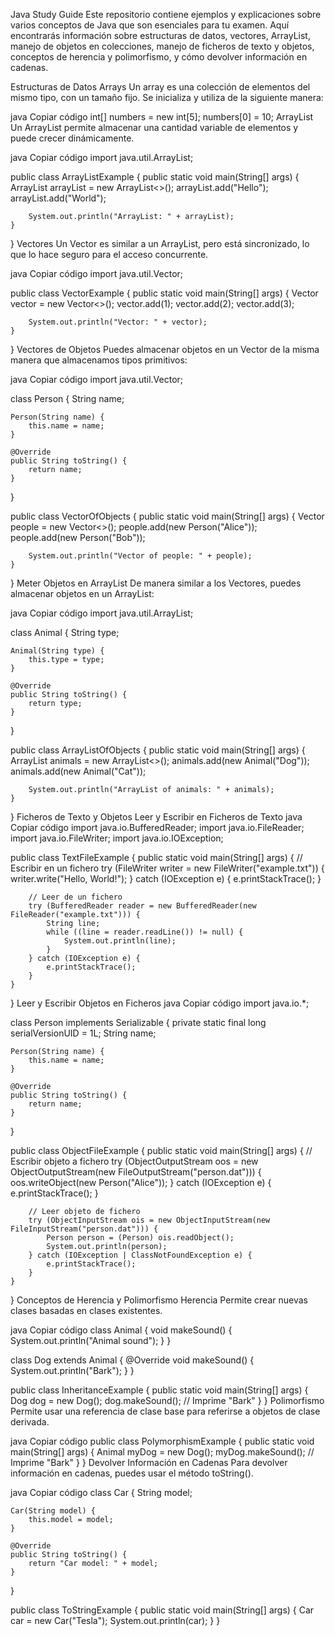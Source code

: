 Java Study Guide
Este repositorio contiene ejemplos y explicaciones sobre varios conceptos de Java que son esenciales para tu examen. Aquí encontrarás información sobre estructuras de datos, vectores, ArrayList, manejo de objetos en colecciones, manejo de ficheros de texto y objetos, conceptos de herencia y polimorfismo, y cómo devolver información en cadenas.

Estructuras de Datos
Arrays
Un array es una colección de elementos del mismo tipo, con un tamaño fijo. Se inicializa y utiliza de la siguiente manera:

java
Copiar código
int[] numbers = new int[5];
numbers[0] = 10;
ArrayList
Un ArrayList permite almacenar una cantidad variable de elementos y puede crecer dinámicamente.

java
Copiar código
import java.util.ArrayList;

public class ArrayListExample {
    public static void main(String[] args) {
        ArrayList<String> arrayList = new ArrayList<>();
        arrayList.add("Hello");
        arrayList.add("World");
        
        System.out.println("ArrayList: " + arrayList);
    }
}
Vectores
Un Vector es similar a un ArrayList, pero está sincronizado, lo que lo hace seguro para el acceso concurrente.

java
Copiar código
import java.util.Vector;

public class VectorExample {
    public static void main(String[] args) {
        Vector<Integer> vector = new Vector<>();
        vector.add(1);
        vector.add(2);
        vector.add(3);
        
        System.out.println("Vector: " + vector);
    }
}
Vectores de Objetos
Puedes almacenar objetos en un Vector de la misma manera que almacenamos tipos primitivos:

java
Copiar código
import java.util.Vector;

class Person {
    String name;
    
    Person(String name) {
        this.name = name;
    }
    
    @Override
    public String toString() {
        return name;
    }
}

public class VectorOfObjects {
    public static void main(String[] args) {
        Vector<Person> people = new Vector<>();
        people.add(new Person("Alice"));
        people.add(new Person("Bob"));
        
        System.out.println("Vector of people: " + people);
    }
}
Meter Objetos en ArrayList
De manera similar a los Vectores, puedes almacenar objetos en un ArrayList:

java
Copiar código
import java.util.ArrayList;

class Animal {
    String type;
    
    Animal(String type) {
        this.type = type;
    }
    
    @Override
    public String toString() {
        return type;
    }
}

public class ArrayListOfObjects {
    public static void main(String[] args) {
        ArrayList<Animal> animals = new ArrayList<>();
        animals.add(new Animal("Dog"));
        animals.add(new Animal("Cat"));
        
        System.out.println("ArrayList of animals: " + animals);
    }
}
Ficheros de Texto y Objetos
Leer y Escribir en Ficheros de Texto
java
Copiar código
import java.io.BufferedReader;
import java.io.FileReader;
import java.io.FileWriter;
import java.io.IOException;

public class TextFileExample {
    public static void main(String[] args) {
        // Escribir en un fichero
        try (FileWriter writer = new FileWriter("example.txt")) {
            writer.write("Hello, World!");
        } catch (IOException e) {
            e.printStackTrace();
        }
        
        // Leer de un fichero
        try (BufferedReader reader = new BufferedReader(new FileReader("example.txt"))) {
            String line;
            while ((line = reader.readLine()) != null) {
                System.out.println(line);
            }
        } catch (IOException e) {
            e.printStackTrace();
        }
    }
}
Leer y Escribir Objetos en Ficheros
java
Copiar código
import java.io.*;

class Person implements Serializable {
    private static final long serialVersionUID = 1L;
    String name;
    
    Person(String name) {
        this.name = name;
    }
    
    @Override
    public String toString() {
        return name;
    }
}

public class ObjectFileExample {
    public static void main(String[] args) {
        // Escribir objeto a fichero
        try (ObjectOutputStream oos = new ObjectOutputStream(new FileOutputStream("person.dat"))) {
            oos.writeObject(new Person("Alice"));
        } catch (IOException e) {
            e.printStackTrace();
        }
        
        // Leer objeto de fichero
        try (ObjectInputStream ois = new ObjectInputStream(new FileInputStream("person.dat"))) {
            Person person = (Person) ois.readObject();
            System.out.println(person);
        } catch (IOException | ClassNotFoundException e) {
            e.printStackTrace();
        }
    }
}
Conceptos de Herencia y Polimorfismo
Herencia
Permite crear nuevas clases basadas en clases existentes.

java
Copiar código
class Animal {
    void makeSound() {
        System.out.println("Animal sound");
    }
}

class Dog extends Animal {
    @Override
    void makeSound() {
        System.out.println("Bark");
    }
}

public class InheritanceExample {
    public static void main(String[] args) {
        Dog dog = new Dog();
        dog.makeSound(); // Imprime "Bark"
    }
}
Polimorfismo
Permite usar una referencia de clase base para referirse a objetos de clase derivada.

java
Copiar código
public class PolymorphismExample {
    public static void main(String[] args) {
        Animal myDog = new Dog();
        myDog.makeSound(); // Imprime "Bark"
    }
}
Devolver Información en Cadenas
Para devolver información en cadenas, puedes usar el método toString().

java
Copiar código
class Car {
    String model;
    
    Car(String model) {
        this.model = model;
    }
    
    @Override
    public String toString() {
        return "Car model: " + model;
    }
}

public class ToStringExample {
    public static void main(String[] args) {
        Car car = new Car("Tesla");
        System.out.println(car);
    }
}